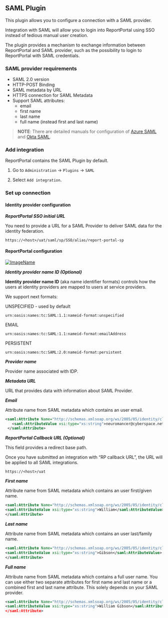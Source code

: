 ## SAML Plugin

This plugin allows you to configure a connection with a SAML provider.

Integration with SAML will allow you to login into ReportPortal using SSO instead of tedious manual user creation.

The plugin provides a mechanism to exchange information between ReportPortal and SAML provider, such as the possibility to login to ReportPortal with SAML credentials.

### SAML provider requirements

- SAML 2.0 version
- HTTP-POST Binding
- SAML metadata by URL
- HTTPS connection for SAML Metadata
- Support SAML attributes:
    - email
    - first name
    - last name
    - full name (instead first and last name)

>**NOTE**: There are detailed manuals for configuration of [Azure SAML](https://reportportal.io/docs/Azure-SAML) and [Okta SAML](https://reportportal.io/docs/Okta-SAML).

### Add integration

ReportPortal contains the SAML Plugin by default.

1. Go to `Administration` -> `Plugins` -> `SAML`

2. Select `Add integration`.

### Set up connection

#### Identity provider configuration

***ReportPortal SSO initial URL***

You need to provide a URL for a SAML Provider to deliver SAML data for the identity federation.

```url
https://<host>/uat/saml/sp/SSO/alias/report-portal-sp
```
#### ReportPortal configuration

[ ![ImageName](Images/Plugins/SAMLPlugin/SAML-plugin.png) ](Images/Plugins/SAMLPlugin/SAML-plugin.png)

***Identity provider name ID (Optional)***

**Identity provider name ID** (aka name identifier formats) controls how the users at identity providers are mapped to users at service providers.

We support next formats:

UNSPECIFIED - used by default

```urn
urn:oasis:names:tc:SAML:1.1:nameid-format:unspecified
```

EMAIL

```urn
urn:oasis:names:tc:SAML:1.1:nameid-format:emailAddress
```

PERSISTENT

```urn
urn:oasis:names:tc:SAML:2.0:nameid-format:persistent 
```

***Provider name***

Provider name associated with IDP.

***Metadata URL***

URL that provides data with information about SAML Provider.

***Email***

Attribute name from SAML metadata which contains an user email. 

```xml
<saml:Attribute Name="http://schemas.xmlsoap.org/ws/2005/05/identity/claims/emailaddress" NameFormat="urn:oasis:names:tc:SAML:2.0:attrname-format:uri"> 
   <saml:AttributeValue xsi:type="xs:string">neuromancer@cyberspace.net</saml:AttributeValue> 
 </saml:Attribute> 
```

***ReportPortal Callback URL (Optional)***

This field provides a redirect base path.

Once you have submitted an integration with “RP callback URL”, the URL will be applied to all SAML integrations.

```url
https://<host>/uat
```

***First name***

Attribute name from SAML metadata which contains an user first/given name.

```xml
<saml:Attribute Name="http://schemas.xmlsoap.org/ws/2005/05/identity/claims/givenname" NameFormat="urn:oasis:names:tc:SAML:2.0:attrname-format:uri">
<saml:AttributeValue xsi:type="xs:string">William</saml:AttributeValue>
</saml:Attribute>
```

***Last name***

Attribute name from SAML metadata which contains an user last/family name.

```xml
<saml:Attribute Name="http://schemas.xmlsoap.org/ws/2005/05/identity/claims/surname" NameFormat="urn:oasis:names:tc:SAML:2.0:attrname-format:uri">
<saml:AttributeValue xsi:type="xs:string">Gibson</saml:AttributeValue>
</saml:Attribute>
```

***Full name***

Attribute name from SAML metadata which contains a full user name. You can use either two separate attributes for first name and last name or a combined first and last name attribute. This solely depends on your SAML provider.

```xml
<saml:Attribute Name="http://schemas.xmlsoap.org/ws/2005/05/identity/claims/name" NameFormat="urn:oasis:names:tc:SAML:2.0:attrname-format:uri">
<saml:AttributeValue xsi:type="xs:string">William Gibson</saml:AttributeValu
</saml:Attribute> 
```